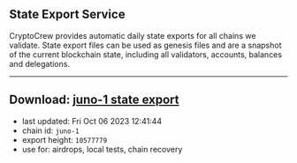 ## State Export Service
CryptoCrew provides automatic daily state exports for all chains we validate. State export files can be used as genesis files and are a snapshot of the current blockchain state, including all validators, accounts, balances and delegations.

---
**Download: [juno-1 state export](https://dl.ccvalidators.com/SERVICE/juno/juno-1_export_10577779.json)**
---

- last updated: Fri Oct 06 2023 12:41:44
- chain id: `juno-1`
- export height: `10577779`
- use for: airdrops, local tests, chain recovery
